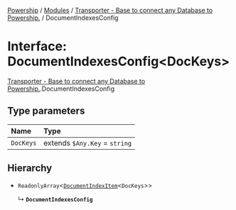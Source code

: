 [Powership](../README.md) / [Modules](../modules.md) / [Transporter - Base to connect any Database to Powership.](../modules/Transporter___Base_to_connect_any_Database_to_Powership_.md) / DocumentIndexesConfig

# Interface: DocumentIndexesConfig<DocKeys\>

[Transporter - Base to connect any Database to Powership.](../modules/Transporter___Base_to_connect_any_Database_to_Powership_.md).DocumentIndexesConfig

## Type parameters

| Name | Type |
| :------ | :------ |
| `DocKeys` | extends `$Any.Key` = `string` |

## Hierarchy

- `ReadonlyArray`<[`DocumentIndexItem`](../modules/Transporter___Base_to_connect_any_Database_to_Powership_.md#documentindexitem)<`DocKeys`\>\>

  ↳ **`DocumentIndexesConfig`**
